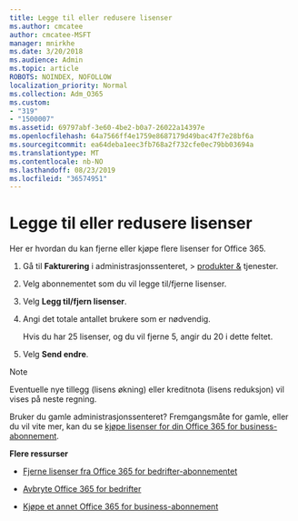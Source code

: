 ```yaml
---
title: Legge til eller redusere lisenser
ms.author: cmcatee
author: cmcatee-MSFT
manager: mnirkhe
ms.date: 3/20/2018
ms.audience: Admin
ms.topic: article
ROBOTS: NOINDEX, NOFOLLOW
localization_priority: Normal
ms.collection: Adm_O365
ms.custom:
- "319"
- "1500007"
ms.assetid: 69797abf-3e60-4be2-b0a7-26022a14397e
ms.openlocfilehash: 64a7566ff4e1759e8687179d49bac47f7e28bf6a
ms.sourcegitcommit: ea64deba1eec3fb768a2f732cfe0ec79bb03694a
ms.translationtype: MT
ms.contentlocale: nb-NO
ms.lasthandoff: 08/23/2019
ms.locfileid: "36574951"
---
```

# <a name="how-to-add-or-reduce-licenses"></a>Legge til eller redusere lisenser

Her er hvordan du kan fjerne eller kjøpe flere lisenser for Office 365.
  
1. Gå til **Fakturering** i administrasjonssenteret, \> [produkter &](https://go.microsoft.com/fwlink/p/?linkid=842054) tjenester.

2. Velg abonnementet som du vil legge til/fjerne lisenser.

3. Velg **Legg til/fjern lisenser**.

4. Angi det totale antallet brukere som er nødvendig.

    Hvis du har 25 lisenser, og du vil fjerne 5, angir du 20 i dette feltet.

5. Velg **Send endre**.

> [!NOTE]
> Eventuelle nye tillegg (lisens økning) eller kreditnota (lisens reduksjon) vil vises på neste regning.

Bruker du gamle administrasjonssenteret? Fremgangsmåte for gamle, eller du vil vite mer, kan du se [kjøpe lisenser for din Office 365 for business-abonnement](https://docs.microsoft.com/office365/admin/subscriptions-and-billing/buy-licenses).

 **Flere ressurser**
  
- [Fjerne lisenser fra Office 365 for bedrifter-abonnementet](https://docs.microsoft.com/office365/admin/subscriptions-and-billing/remove-licenses-from-subscription)

- [Avbryte Office 365 for bedrifter](https://docs.microsoft.com/office365/admin/subscriptions-and-billing/cancel-your-subscription)

- [Kjøpe et annet Office 365 for business-abonnement](https://docs.microsoft.com/office365/admin/subscriptions-and-billing/buy-another-subscription)
